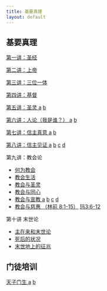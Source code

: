 ```yaml
---
title: 基要真理
layout: default
---
```


## 基要真理

[第一讲：圣经](https://www.dropbox.com/s/gneefu7fe0x5wfb/01%E5%9F%BA%E6%9C%AC%E6%95%99%E4%B9%89-%E5%9C%A3%E7%BB%8F.m4a?dl=0)  

[第二讲：上帝](https://www.dropbox.com/s/sj7euh4f4n2mjc3/02%E5%9F%BA%E6%9C%AC%E6%95%99%E4%B9%89-%E4%B8%8A%E5%B8%9D.m4a?dl=0)  

[第三讲：三位一体](https://www.dropbox.com/s/qx5th1agtxlnjl7/03%E5%9F%BA%E6%9C%AC%E6%95%99%E4%B9%89-%E4%B8%89%E4%B8%80%E7%A5%9E.m4a?dl=0)

[第四讲：基督](https://www.dropbox.com/s/u3gvl8ldzy8vs2y/04%E5%9F%BA%E6%9C%AC%E6%95%99%E4%B9%89-%E5%9F%BA%E7%9D%A3.m4a?dl=0)

[第五讲：圣灵 a](https://www.dropbox.com/s/ub0b0r5u5aeitp8/05%20%E5%9F%BA%E6%9C%AC%E6%95%99%E4%B9%89-%E5%9C%A3%E7%81%B501.m4a?dl=0) [b](https://www.dropbox.com/s/zufhsvf2kxml9lb/06%E5%9F%BA%E6%9C%AC%E6%95%99%E4%B9%89-%E5%9C%A3%E7%81%B502.m4a?dl=0)  

[第六讲：人论（我是谁？） a](https://www.dropbox.com/s/830fmy36gtkmg0g/07%E6%88%91%E6%98%AF%E8%B0%81%EF%BC%9F.m4a?dl=0) [b](https://www.dropbox.com/s/3ah5y11nojed66c/08%E6%88%91%E6%98%AF%E8%B0%81%EF%BC%9F.m4a?dl=0)  

[第七讲：信主真意 a](https://www.dropbox.com/s/2qho965a6bd7ncq/09%E4%BF%A1%E4%B8%BB%E7%9C%9F%E8%B0%9B%20a.m4a?dl=0) [b](https://www.dropbox.com/s/xyo890wxkh0rhdi/10%E4%BF%A1%E4%B8%BB%E7%9C%9F%E8%B0%9Bb.m4a?dl=0)  

[第八讲：信主见证 a](https://www.dropbox.com/s/5d9nhbu488ey2wx/信主见证a.m4a?dl=0) [b](https://www.dropbox.com/s/ptbo2ch99o68yv6/信主见证b.m4a?dl=0) [c](https://www.dropbox.com/s/kzfblmhote0wfyn/15%E4%BF%A1%E4%B8%BB%E8%A7%81%E8%AF%81-%E4%BA%B2%E5%AD%90.m4a?dl=0)  [d](https://www.dropbox.com/s/kdj3xkhuioc4s27/16%E4%BF%A1%E4%B8%BB%E8%A7%81%E8%AF%81-%E6%95%99%E4%BC%9A.m4a?dl=0)    

第九讲：教会论
* [何为教会](https://www.dropbox.com/s/n3ajm78hz0dqg1u/17%E4%BD%95%E4%B8%BA%E6%95%99%E4%BC%9A.m4a?dl=0)   
* [教会生活](https://www.dropbox.com/s/4cr0aasdxk4sm7c/18%E6%95%99%E4%BC%9A%E7%94%9F%E6%B4%BB.m4a?dl=0) 
* [教会与圣灵](https://www.dropbox.com/s/dfsow87s9i0m30i/19%E6%95%99%E4%BC%9A%26%E5%9C%A3%E7%81%B5%28%E5%BE%92%E4%B8%801-14%29.m4a?dl=0)
*  [教会与同心](https://www.dropbox.com/s/i36sh0x6tq3zhtw/20%E6%95%99%E4%BC%9A%26%E5%90%8C%E5%BF%83%28%E5%BE%92%E4%B8%8012-14%29.m4a?dl=0)   
*  [教会与宣教 a](https://www.dropbox.com/s/zhwx9kq13amnakw/21%E6%95%99%E4%BC%9A%EF%BC%86%E5%AE%A3%E6%95%991.m4a?dl=0)  [b](https://www.dropbox.com/s/y0vhpgbsazrcix1/%E4%BF%A1%E4%B8%BB%E8%A7%81%E8%AF%81b.m4a?dl=0) [c](https://www.dropbox.com/s/pqdoisau26dvt8w/23%E6%95%99%E4%BC%9A%EF%BC%86%E5%AE%A3%E6%95%993.m4a?dl=0) [d](https://www.dropbox.com/s/b2fu3h8p0h1nkq5/24%E6%95%99%E4%BC%9A%EF%BC%86%E5%AE%A3%E6%95%994.m4a?dl=0)
* [教会与慈惠 （林前 8:1-15）](https://www.dropbox.com/s/ap6w64g1cvfmgvr/25%E6%95%99%E4%BC%9A%EF%BC%86%E6%85%88%E6%83%A0%28%E6%9E%97%E5%89%8D%E5%85%AB1-15%29.m4a?dl=0) [玛3:6-12](https://www.dropbox.com/s/9j4wc9m8htcp0zc/26%E6%95%99%E4%BC%9A%EF%BC%86%E6%85%88%E6%83%A0%28%E7%8E%9B%E4%B8%896-12%29.m4a?dl=0)  

第十讲 末世论 
- [主在来和末世论](https://www.dropbox.com/s/mjojckcxja0ahda/%E4%B8%BB%E5%86%8D%E4%B8%B4%E4%B8%8E%E6%9C%AB%E4%B8%96%E8%AE%BA01.m4a?dl=0)
- [死后的状况](https://www.dropbox.com/s/gepif231j69y27r/02%E6%AD%BB%E5%90%8E%E7%9A%84%E7%8A%B6%E5%86%B5.mp3?dl=0)
- [末世地上的征兆](https://www.dropbox.com/s/80vafeva6qsd7yy/04%E6%9C%AB%E4%B8%96%E5%9C%B0%E4%B8%8A%E7%9A%84%E9%A2%84%E5%85%86.m4a?dl=0)

## 门徒培训  

[天子门生 a](https://www.dropbox.com/s/z4539c40jn2o9x0/%E5%A4%A9%E5%AD%90%E9%97%A8%E7%94%9F01.mp3?dl=0) [b](https://www.dropbox.com/s/ujd4gbzi8uoqkdi/%E5%A4%A9%E5%AD%90%E9%97%A8%E7%94%9F2.mp3?dl=0) 

